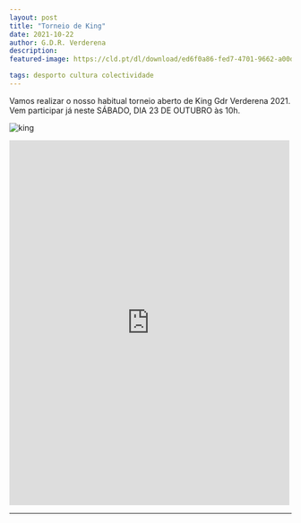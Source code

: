```yaml
---
layout: post
title: "Torneio de King"
date: 2021-10-22
author: G.D.R. Verderena
description: 
featured-image: https://cld.pt/dl/download/ed6f0a86-fed7-4701-9662-a00df81100f6/WhatsApp%20Image%202021-10-21%20at%2018.14.50.jpeg?download=true

tags: desporto cultura colectividade
---
```


Vamos realizar o nosso habitual torneio aberto de King Gdr Verderena 2021.
Vem participar já neste SÁBADO, DIA 23 DE OUTUBRO às 10h.

![king](https://cld.pt/dl/download/ed6f0a86-fed7-4701-9662-a00df81100f6/WhatsApp%20Image%202021-10-21%20at%2018.14.50.jpeg?download=true)


<iframe src="https://www.facebook.com/plugins/post.php?href=https%3A%2F%2Fwww.facebook.com%2Fpermalink.php%3Fstory_fbid%3D4848571908508767%26id%3D356445604388109&show_text=true&width=500" width="500" height="652" style="border:none;overflow:hidden" scrolling="no" frameborder="0" allowfullscreen="true" allow="autoplay; clipboard-write; encrypted-media; picture-in-picture; web-share"></iframe>

---
